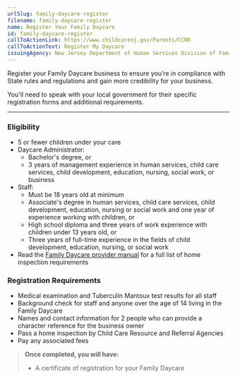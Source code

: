 ```yaml
---
urlSlug: family-daycare-register
filename: family-daycare-register
name: Register Your Family Daycare
id: family-daycare-register
callToActionLink: https://www.childcarenj.gov/Parents/CCRR
callToActionText: Register My Daycare
issuingAgency: New Jersey Department of Human Services Division of Family Development
---
```

Register your Family Daycare business to ensure you’re in compliance with State rules and regulations and gain more credibility for your business. 

You'll need to speak with your local government for their specific registration forms and additional requirements. 

---
### Eligibility
- 5 or fewer children under your care 
- Daycare Administrator:  
  - Bachelor's degree, or 
  - 3 years of management experience in human services, child care services, child development, education, nursing, social work, or business
- Staff:
  - Must be 18 years old at minimum  
  - Associate's degree in human services, child care services, child development, education, nursing or social work and one year of experience working with children, or 
  - High school diploma and three years of work experience with children under 13 years old, or 
  - Three years of full-time experience in the fields of child development, education, nursing, or social work 
- Read the [Family Daycare provider manual](https://www.nj.gov/dcf/providers/licensing/laws/FCCmanual.pdf) for a full list of home inspection requirements

### Registration Requirements
- Medical examination and Tuberculin Mantoux test results for all staff
- Background check for staff and anyone over the age of 14 living in the Family Daycare 
- Names and contact information for 2 people who can provide a character reference for the business owner
- Pass a home inspection by Child Care Resource and Referral Agencies
- Pay any associated fees

>**Once completed, you will have:**
>- A certificate of registration for your Family Daycare